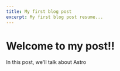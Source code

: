 ```yaml
---
title: My first blog post
excerpt: My first blog post resume...
---
```


# Welcome to my post!!

In this post, we'll talk about Astro